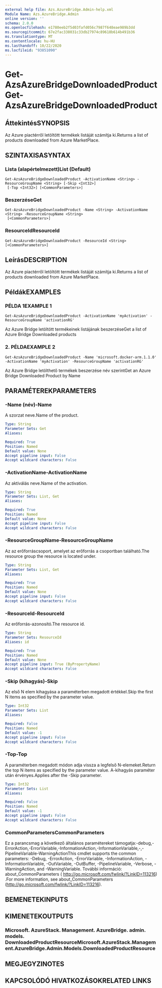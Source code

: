 ```yaml
---
external help file: Azs.AzureBridge.Admin-help.xml
Module Name: Azs.AzureBridge.Admin
online version: ''
schema: 2.0.0
ms.openlocfilehash: e1780eeb2f5d03fafd056c7987f648eae989b3dd
ms.sourcegitcommit: 67e2fac338031c33db27974c89618b614b491b36
ms.translationtype: MT
ms.contentlocale: hu-HU
ms.lasthandoff: 10/22/2020
ms.locfileid: "93851090"
---
```

# <span data-ttu-id="fb7bf-101">Get-AzsAzureBridgeDownloadedProduct</span><span class="sxs-lookup"><span data-stu-id="fb7bf-101">Get-AzsAzureBridgeDownloadedProduct</span></span>

## <span data-ttu-id="fb7bf-102">Áttekintés</span><span class="sxs-lookup"><span data-stu-id="fb7bf-102">SYNOPSIS</span></span>
<span data-ttu-id="fb7bf-103">Az Azure piactérről letöltött termékek listáját számítja ki.</span><span class="sxs-lookup"><span data-stu-id="fb7bf-103">Returns a list of products downloaded from Azure MarketPlace.</span></span>

## <span data-ttu-id="fb7bf-104">SZINTAXISA</span><span class="sxs-lookup"><span data-stu-id="fb7bf-104">SYNTAX</span></span>

### <span data-ttu-id="fb7bf-105">Lista (alapértelmezett)</span><span class="sxs-lookup"><span data-stu-id="fb7bf-105">List (Default)</span></span>
```
Get-AzsAzureBridgeDownloadedProduct -ActivationName <String> -ResourceGroupName <String> [-Skip <Int32>]
 [-Top <Int32>] [<CommonParameters>]
```

### <span data-ttu-id="fb7bf-106">Beszerzése</span><span class="sxs-lookup"><span data-stu-id="fb7bf-106">Get</span></span>
```
Get-AzsAzureBridgeDownloadedProduct -Name <String> -ActivationName <String> -ResourceGroupName <String>
 [<CommonParameters>]
```

### <span data-ttu-id="fb7bf-107">ResourceId</span><span class="sxs-lookup"><span data-stu-id="fb7bf-107">ResourceId</span></span>
```
Get-AzsAzureBridgeDownloadedProduct -ResourceId <String> [<CommonParameters>]
```

## <span data-ttu-id="fb7bf-108">Leírás</span><span class="sxs-lookup"><span data-stu-id="fb7bf-108">DESCRIPTION</span></span>
<span data-ttu-id="fb7bf-109">Az Azure piactérről letöltött termékek listáját számítja ki.</span><span class="sxs-lookup"><span data-stu-id="fb7bf-109">Returns a list of products downloaded from Azure MarketPlace.</span></span>

## <span data-ttu-id="fb7bf-110">Példák</span><span class="sxs-lookup"><span data-stu-id="fb7bf-110">EXAMPLES</span></span>

### <span data-ttu-id="fb7bf-111">PÉLDA 1</span><span class="sxs-lookup"><span data-stu-id="fb7bf-111">EXAMPLE 1</span></span>
```
Get-AzsAzureBridgeDownloadedProduct -ActivationName 'myActivation' -ResourceGroupName 'activationRG'
```

<span data-ttu-id="fb7bf-112">Az Azure Bridge letöltött termékeinek listájának beszerzése</span><span class="sxs-lookup"><span data-stu-id="fb7bf-112">Get a list of Azure Bridge Downloaded products</span></span>

### <span data-ttu-id="fb7bf-113">2. PÉLDA</span><span class="sxs-lookup"><span data-stu-id="fb7bf-113">EXAMPLE 2</span></span>
```
Get-AzsAzureBridgeDownloadedProduct -Name 'microsoft.docker-arm.1.1.0' -ActivationName 'myActivation' -ResourceGroupName 'activationRG'
```

<span data-ttu-id="fb7bf-114">Az Azure Bridge letölthető termékek beszerzése név szerint</span><span class="sxs-lookup"><span data-stu-id="fb7bf-114">Get an Azure Bridge Downloaded Product by Name</span></span>

## <span data-ttu-id="fb7bf-115">PARAMÉTEREK</span><span class="sxs-lookup"><span data-stu-id="fb7bf-115">PARAMETERS</span></span>

### <span data-ttu-id="fb7bf-116">-Name (név)</span><span class="sxs-lookup"><span data-stu-id="fb7bf-116">-Name</span></span>
<span data-ttu-id="fb7bf-117">A szorzat neve.</span><span class="sxs-lookup"><span data-stu-id="fb7bf-117">Name of the product.</span></span>

```yaml
Type: String
Parameter Sets: Get
Aliases:

Required: True
Position: Named
Default value: None
Accept pipeline input: False
Accept wildcard characters: False
```

### <span data-ttu-id="fb7bf-118">-ActivationName</span><span class="sxs-lookup"><span data-stu-id="fb7bf-118">-ActivationName</span></span>
<span data-ttu-id="fb7bf-119">Az aktiválás neve.</span><span class="sxs-lookup"><span data-stu-id="fb7bf-119">Name of the activation.</span></span>

```yaml
Type: String
Parameter Sets: List, Get
Aliases:

Required: True
Position: Named
Default value: None
Accept pipeline input: False
Accept wildcard characters: False
```

### <span data-ttu-id="fb7bf-120">-ResourceGroupName</span><span class="sxs-lookup"><span data-stu-id="fb7bf-120">-ResourceGroupName</span></span>
<span data-ttu-id="fb7bf-121">Az az erőforráscsoport, amelyet az erőforrás a csoportban található.</span><span class="sxs-lookup"><span data-stu-id="fb7bf-121">The resource group the resource is located under.</span></span>

```yaml
Type: String
Parameter Sets: List, Get
Aliases:

Required: True
Position: Named
Default value: None
Accept pipeline input: False
Accept wildcard characters: False
```

### <span data-ttu-id="fb7bf-122">-ResourceId</span><span class="sxs-lookup"><span data-stu-id="fb7bf-122">-ResourceId</span></span>
<span data-ttu-id="fb7bf-123">Az erőforrás-azonosító.</span><span class="sxs-lookup"><span data-stu-id="fb7bf-123">The resource id.</span></span>

```yaml
Type: String
Parameter Sets: ResourceId
Aliases: id

Required: True
Position: Named
Default value: None
Accept pipeline input: True (ByPropertyName)
Accept wildcard characters: False
```

### <span data-ttu-id="fb7bf-124">-Skip (kihagyás)</span><span class="sxs-lookup"><span data-stu-id="fb7bf-124">-Skip</span></span>
<span data-ttu-id="fb7bf-125">Az első N elem kihagyása a paraméterben megadott értékkel.</span><span class="sxs-lookup"><span data-stu-id="fb7bf-125">Skip the first N items as specified by the parameter value.</span></span>

```yaml
Type: Int32
Parameter Sets: List
Aliases:

Required: False
Position: Named
Default value: -1
Accept pipeline input: False
Accept wildcard characters: False
```

### <span data-ttu-id="fb7bf-126">-Top</span><span class="sxs-lookup"><span data-stu-id="fb7bf-126">-Top</span></span>
<span data-ttu-id="fb7bf-127">A paraméterben megadott módon adja vissza a legfelső N-elemeket.</span><span class="sxs-lookup"><span data-stu-id="fb7bf-127">Return the top N items as specified by the parameter value.</span></span>
<span data-ttu-id="fb7bf-128">A-kihagyás paraméter után érvényes.</span><span class="sxs-lookup"><span data-stu-id="fb7bf-128">Applies after the -Skip parameter.</span></span>

```yaml
Type: Int32
Parameter Sets: List
Aliases:

Required: False
Position: Named
Default value: -1
Accept pipeline input: False
Accept wildcard characters: False
```

### <span data-ttu-id="fb7bf-129">CommonParameters</span><span class="sxs-lookup"><span data-stu-id="fb7bf-129">CommonParameters</span></span>
<span data-ttu-id="fb7bf-130">Ez a parancsmag a következő általános paramétereket támogatja:-debug,-ErrorAction,-ErrorVariable,-InformationAction,-InformationVariable,-,-PipelineVariable-WarningAction</span><span class="sxs-lookup"><span data-stu-id="fb7bf-130">This cmdlet supports the common parameters: -Debug, -ErrorAction, -ErrorVariable, -InformationAction, -InformationVariable, -OutVariable, -OutBuffer, -PipelineVariable, -Verbose, -WarningAction, and -WarningVariable.</span></span> <span data-ttu-id="fb7bf-131">További információ: about_CommonParameters ( http://go.microsoft.com/fwlink/?LinkID=113216) .</span><span class="sxs-lookup"><span data-stu-id="fb7bf-131">For more information, see about_CommonParameters (http://go.microsoft.com/fwlink/?LinkID=113216).</span></span>

## <span data-ttu-id="fb7bf-132">BEMENETEK</span><span class="sxs-lookup"><span data-stu-id="fb7bf-132">INPUTS</span></span>

## <span data-ttu-id="fb7bf-133">KIMENETEK</span><span class="sxs-lookup"><span data-stu-id="fb7bf-133">OUTPUTS</span></span>

### <span data-ttu-id="fb7bf-134">Microsoft. AzureStack. Management. AzureBridge. admin. models. DownloadedProductResource</span><span class="sxs-lookup"><span data-stu-id="fb7bf-134">Microsoft.AzureStack.Management.AzureBridge.Admin.Models.DownloadedProductResource</span></span>

## <span data-ttu-id="fb7bf-135">MEGJEGYZI</span><span class="sxs-lookup"><span data-stu-id="fb7bf-135">NOTES</span></span>

## <span data-ttu-id="fb7bf-136">KAPCSOLÓDÓ HIVATKOZÁSOK</span><span class="sxs-lookup"><span data-stu-id="fb7bf-136">RELATED LINKS</span></span>
